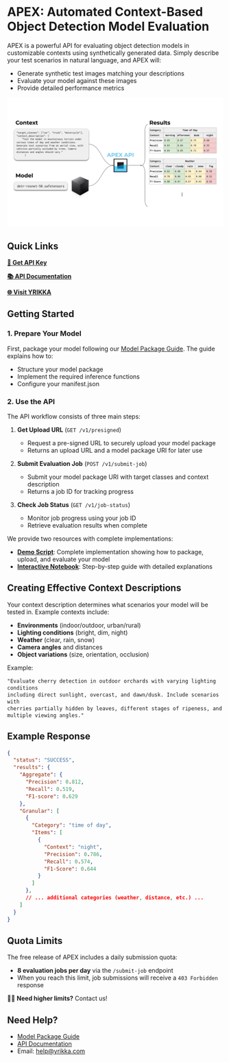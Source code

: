# APEX: Automated Context-Based Object Detection Model Evaluation

APEX is a powerful API for evaluating object detection models in customizable contexts using synthetically generated data. Simply describe your test scenarios in natural language, and APEX will:

- Generate synthetic test images matching your descriptions
- Evaluate your model against these images
- Provide detailed performance metrics

![APEX Workflow](assets/example_use_case.png)

## Quick Links

**[🔑 Get API Key](https://apex.yrikka.com/login?client_id=3fn9ks2vmp3gdis9jvts464v31&response_type=code&scope=email+openid+phone&redirect_uri=https%3A%2F%2Fyrikka.com%2F)**

**[📚 API Documentation](https://yrikka.github.io/apex-quickstart/)**

**[🌐 Visit YRIKKA](https://yrikka.com)**

## Getting Started

### 1. Prepare Your Model
First, package your model following our [Model Package Guide](docs/README.md). The guide explains how to:
- Structure your model package
- Implement the required inference functions
- Configure your manifest.json

### 2. Use the API

The API workflow consists of three main steps:

1. **Get Upload URL** (`GET /v1/presigned`)
   - Request a pre-signed URL to securely upload your model package
   - Returns an upload URL and a model package URI for later use

2. **Submit Evaluation Job** (`POST /v1/submit-job`)
   - Submit your model package URI with target classes and context description
   - Returns a job ID for tracking progress

3. **Check Job Status** (`GET /v1/job-status`)
   - Monitor job progress using your job ID
   - Retrieve evaluation results when complete

We provide two resources with complete implementations:

- **[Demo Script](demo.py)**: Complete implementation showing how to package, upload, and evaluate your model
- **[Interactive Notebook](notebooks/agtech_example.ipynb)**: Step-by-step guide with detailed explanations

## Creating Effective Context Descriptions

Your context description determines what scenarios your model will be tested in. Example contexts include:

- **Environments** (indoor/outdoor, urban/rural)
- **Lighting conditions** (bright, dim, night)
- **Weather** (clear, rain, snow)
- **Camera angles** and distances
- **Object variations** (size, orientation, occlusion)

Example:
```
"Evaluate cherry detection in outdoor orchards with varying lighting conditions 
including direct sunlight, overcast, and dawn/dusk. Include scenarios with 
cherries partially hidden by leaves, different stages of ripeness, and 
multiple viewing angles."
```

## Example Response

```json
{
  "status": "SUCCESS",
  "results": {
    "Aggregate": {
      "Precision": 0.812,
      "Recall": 0.519,
      "F1-score": 0.629
    },
    "Granular": [
      {
        "Category": "time of day",
        "Items": [
          {
            "Context": "night",
            "Precision": 0.786,
            "Recall": 0.574,
            "F1-Score": 0.644
          }
        ]
      },
      // ... additional categories (weather, distance, etc.) ...
    ]
  }
}
```

## Quota Limits

The free release of APEX includes a daily submission quota:
- **8 evaluation jobs per day** via the `/submit-job` endpoint
- When you reach this limit, job submissions will receive a `403 Forbidden` response

🙋‍♀️ **Need higher limits?** Contact us!

## Need Help?

- [Model Package Guide](docs/README.md)
- [API Documentation](https://yrikka.github.io/apex-quickstart/)
- Email: help@yrikka.com

